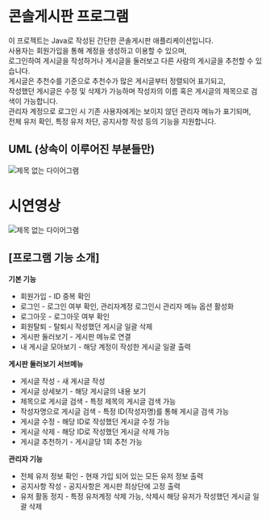 # 콘솔게시판 프로그램

이 프로젝트는 Java로 작성된 간단한 콘솔게시판 애플리케이션입니다.<br>
사용자는 회원가입을 통해 계정을 생성하고 이용할 수 있으며,<br> 
로그인하여 게시글을 작성하거나 게시글을 둘러보고 다른 사람의 게시글을 추천할 수 있습니다.<br>
게시글은 추천수를 기준으로 추천수가 많은 게시글부터 정렬되어 표기되고,<br> 
작성했던 게시글은 수정 및 삭제가 가능하며 작성자의 이름 혹은 게시글의 제목으로 검색이 가능합니다.<br>
관리자 계정으로 로그인 시 기존 사용자에게는 보이지 않던 관리자 메뉴가 표기되며,<br>
전체 유저 확인, 특정 유저 차단, 공지사항 작성 등의 기능을 지원합니다.<br>

## UML (상속이 이루어진 부분들만)
![제목 없는 다이어그램](https://github.com/CHOI-YUN-SEUNG/NoticeBoard/assets/154594253/fe0fa14a-8e3e-44ea-8f60-4a964d536b2e)

# 시연영상
![제목 없는 다이어그램](https://github.com/CHOI-YUN-SEUNG/NoticeBoard/blob/master/images/Desktop-2024.04.02-10.04.26.gif)

## [프로그램 기능 소개]

**기본 기능**
  * 회원가입 - ID 중복 확인
  * 로그인 - 로그인 여부 확인, 관리자계정 로그인시 관리자 메뉴 옵션 활성화
  * 로그아웃 - 로그아웃 여부 확인
  * 회원탈퇴 - 탈퇴시 작성했던 게시글 일괄 삭제
  * 게시판 둘러보기 - 게시판 메뉴로 연결
  * 내 게시글 모아보기 - 해당 계정이 작성한 게시글 일괄 출력

**게시판 둘러보기 서브메뉴**
 * 게시글 작성 - 새 게시글 작성
 * 게시글 상세보기 - 해당 게시글의 내용 보기
 * 제목으로 게시글 검색 - 특정 제목의 게시글 검색 가능
 * 작성자명으로 게시글 검색 - 특정 ID(작성자명)를 통해 게시글 검색 가능
 * 게시글 수정 - 해당 ID로 작성했던 게시글 수정 가능
 * 게시글 삭제 - 해당 ID로 작성했던 게시글 삭제 가능
 * 게시글 추천하기 - 게시글당 1회 추천 가능

**관리자 기능**
 * 전체 유저 정보 확인 - 현재 가입 되어 있는 모든 유저 정보 출력 
 * 공지사항 작성 - 공지사항은 게시판 최상단에 고정 출력
 * 유저 활동 정지 - 특정 유저계정 삭제 가능, 삭제시 해당 유저가 작성했던 게시글 일괄 삭제
